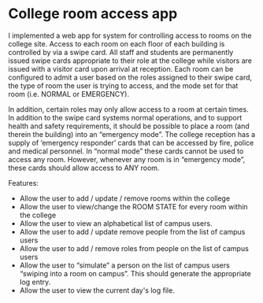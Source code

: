 # College room access app
I implemented a web app for system for controlling access to rooms on the college site. Access to each room on each floor of each building is controlled by via a swipe card. All staff and students are permanently issued swipe cards appropriate to their role at the college while visitors are issued with a visitor card upon arrival at reception. Each room can be configured to admit a user based on the roles assigned to their swipe card, the type of room the user is trying to access, and the mode set for that room (i.e. NORMAL or EMERGENCY).

In addition, certain roles may only allow access to a room at certain times. In addition to the swipe card systems normal operations, and to support health and safety requirements, it should be possible to place a room (and therein the building) into an “emergency mode”. The college reception has a supply of ‘emergency responder’ cards that can be accessed by fire, police and medical personnel. In “normal mode” these cards cannot be used to access any room. However, whenever any room is in “emergency mode”, these cards should allow access to ANY room.

Features:
-	Allow the user to add / update / remove rooms within the college
-	Allow the user to view/change the ROOM STATE for every room within the college
-	Allow the user to view an alphabetical list of campus users. 
-	Allow the user to add / update remove people from the list of campus users 
-	Allow the user to add / remove roles from people on the list of campus users 
-	Allow the user to “simulate” a person on the list of campus users “swiping into a room on campus”. This should generate the appropriate log entry. 
-	Allow the user to view the current day's log file.

